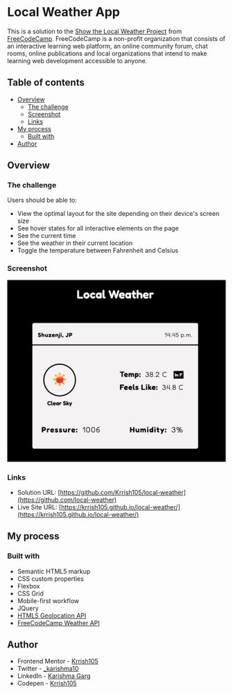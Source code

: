 # Local Weather App

This is a solution to the [Show the Local Weather Project](https://www.freecodecamp.org/learn/coding-interview-prep/take-home-projects/show-the-local-weather) from [FreeCodeCamp](https://www.freecodecamp.org/). FreeCodeCamp is a non-profit organization that consists of an interactive learning web platform, an online community forum, chat rooms, online publications and local organizations that intend to make learning web development accessible to anyone. 

## Table of contents

- [Overview](#overview)
  - [The challenge](#the-challenge)
  - [Screenshot](#screenshot)
  - [Links](#links)
- [My process](#my-process)
  - [Built with](#built-with)
- [Author](#author)

## Overview

### The challenge

Users should be able to:

- View the optimal layout for the site depending on their device's screen size
- See hover states for all interactive elements on the page
- See the current time
- See the weather in their current location
- Toggle the temperature between Fahrenheit and Celsius

### Screenshot

![](./screenshot.png)

### Links

- Solution URL: [https://github.com/Krrish105/local-weather](https://github.com/local-weather)
- Live Site URL: [https://krrish105.github.io/local-weather/](https://krrish105.github.io/local-weather/)

## My process

### Built with

- Semantic HTML5 markup
- CSS custom properties
- Flexbox
- CSS Grid
- Mobile-first workflow
- JQuery
- [HTML5 Geolocation API](https://www.w3schools.com/html/html5_geolocation.asp)
- [FreeCodeCamp Weather API](https://weather-proxy.freecodecamp.rocks/)

## Author

- Frontend Mentor - [Krrish105](https://www.frontendmentor.io/profile/Krrish105)
- Twitter - [_karishma10](https://twitter.com/_karishma10)
- LinkedIn - [Karishma Garg](https://www.linkedin.com/in/karishma-garg-)
- Codepen - [Krrish105](https://codepen.io/krrish105)